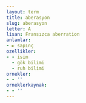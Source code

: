 ```yaml
---
layout: term
title: aberasyon
slug: aberasyon
letter: A
lisan: Fransızca aberration
anlamlar:
- ► sapınç
ozellikler:
- - isim
  - gök bilimi
  - ruh bilimi
ornekler:
- - ''
orneklerkaynak:
- - ''
---
```

